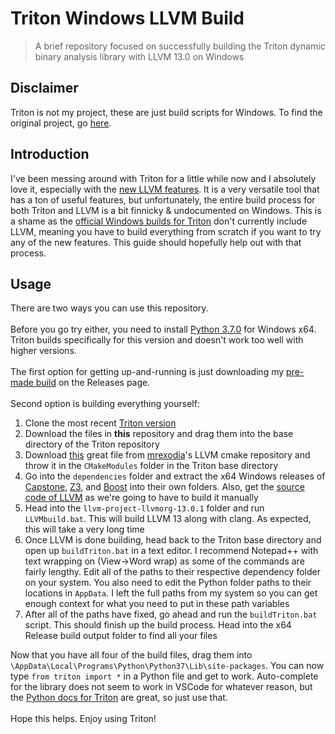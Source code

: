 # Triton Windows LLVM Build
 > A brief repository focused on successfully building the Triton dynamic binary analysis library with LLVM 13.0 on Windows

## Disclaimer
Triton is not my project, these are just build scripts for Windows. To find the original project, go [here](https://github.com/JonathanSalwan/Triton).

## Introduction
I've been messing around with Triton for a little while now and I absolutely love it, especially with the [new LLVM features](https://github.com/JonathanSalwan/Triton/issues/1078). It is a very versatile tool that has a ton of useful features, but unfortunately, the entire build process for both Triton and LLVM is a bit finnicky & undocumented on Windows. This is a shame as the [official Windows builds for Triton](https://ci.appveyor.com/project/JonathanSalwan/triton/history) don't currently include LLVM, meaning you have to build everything from scratch if you want to try any of the new features. This guide should hopefully help out with that process.

## Usage
There are two ways you can use this repository. 
<br><br>
Before you go try either, you need to install [Python 3.7.0](https://www.python.org/downloads/release/python-370/) for Windows x64. Triton builds specifically for this version and doesn't work too well with higher versions.
<br><br>
The first option for getting up-and-running is just downloading my [pre-made build](https://github.com/mzakocs/TritonWindowsLLVMBuild/releases/tag/Release) on the Releases page. 
<br><br>
Second option is building everything yourself:
1. Clone the most recent [Triton version](https://github.com/JonathanSalwan/Triton)
2. Download the files in **this** repository and drag them into the base directory of the Triton repository
3. Download [this](https://github.com/LLVMParty/LLVMCMakeTemplate/blob/master/cmake/LLVM.cmake) great file from [mrexodia](https://github.com/mrexodia)'s LLVM cmake repository and throw it in the `CMakeModules` folder in the Triton base directory
4. Go into the `dependencies` folder and extract the x64 Windows releases of [Capstone](https://github.com/aquynh/capstone/releases/download/4.0.2/capstone-4.0.2-win64.zip), [Z3](https://github.com/Z3Prover/z3/releases/download/z3-4.8.14/z3-4.8.14-x64-win.zip), and [Boost](https://boostorg.jfrog.io/artifactory/main/release/1.73.0/source/boost_1_73_0.zip) into their own folders. Also, get the [source code of LLVM](https://github.com/llvm/llvm-project/archive/refs/tags/llvmorg-13.0.1.zip) as we're going to have to build it manually
5. Head into the `llvm-project-llvmorg-13.0.1` folder and run `LLVMbuild.bat`. This will build LLVM 13 along with clang. As expected, this will take a very long time
6. Once LLVM is done building, head back to the Triton base directory and open up `buildTriton.bat` in a text editor. I recommend Notepad++ with text wrapping on (View->Word wrap) as some of the commands are fairly lengthy. Edit all of the paths to their respective dependency folder on your system. You also need to edit the Python folder paths to their locations in `AppData`. I left the full paths from my system so you can get enough context for what you need to put in these path variables
7. After all of the paths have fixed, go ahead and run the `buildTriton.bat` script. This should finish up the build process. Head into the x64 Release build output folder to find all your files

Now that you have all four of the build files, drag them into `\AppData\Local\Programs\Python\Python37\Lib\site-packages`. You can now type `from triton import *` in a Python file and get to work. Auto-complete for the library does not seem to work in VSCode for whatever reason, but the [Python docs for Triton](https://triton.quarkslab.com/documentation/doxygen/py_triton_page.html) are great, so just use that.
<br><br>
Hope this helps. Enjoy using Triton!